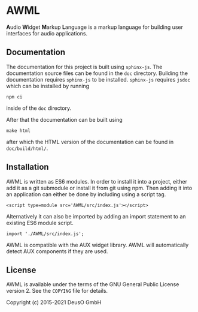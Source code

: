 # AWML

**A**udio **W**idget **M**arkup **L**anguage is a markup language for building
user interfaces for audio applications.

## Documentation

The documentation for this project is built using `sphinx-js`. The documentation
source files can be found in the `doc` directory.
Building the documentation requires `sphinx-js` to be installed.
`sphinx-js` requires `jsdoc` which can be installed by running

    npm ci

inside of the `doc` directory.

After that the documentation can be built using

    make html

after which the HTML version of the documentation can be found in
`doc/build/html/`.

## Installation

AWML is written as ES6 modules. In order to install it into a project, either
add it as a git submodule or install it from git using npm. Then adding it into
an application can either be done by including using a script tag.

    <script type=module src='AWML/src/index.js'></script>

Alternatively it can also be imported by adding an import statement to an
existing ES6 module script.

    import './AWML/src/index.js';

AWML is compatible with the AUX widget library. AWML will automatically detect
AUX components if they are used.

## License

AWML is available under the terms of the GNU General Public License version 2.
See the `COPYING` file for details.

Copyright (c) 2015-2021 DeusO GmbH
